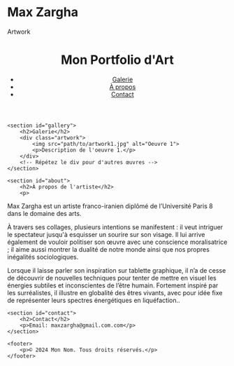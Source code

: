 # Max Zargha
Artwork
<!DOCTYPE html>
<html lang="fr">
<head>
    <meta charset="UTF-8">
    <meta name="viewport" content="width=device-width, initial-scale=1.0">
    <title>Mon Art</title>
    <link rel="stylesheet" href="styles.css">
</head>
<body>
    <header>
        <h1>Mon Portfolio d'Art</h1>
        <nav>
            <ul>
                <li><a href="#gallery">Galerie</a></li>
                <li><a href="#about">À propos</a></li>
                <li><a href="#contact">Contact</a></li>
            </ul>
        </nav>
    </header>

    <section id="gallery">
        <h2>Galerie</h2>
        <div class="artwork">
            <img src="path/to/artwork1.jpg" alt="Oeuvre 1">
            <p>Description de l'oeuvre 1.</p>
        </div>
        <!-- Répétez le div pour d'autres œuvres -->
    </section>

    <section id="about">
        <h2>À propos de l'artiste</h2>
        <p>
Max Zargha est un artiste franco-iranien diplômé de l’Université Paris 8 dans le domaine des arts.

À travers ses collages, plusieurs intentions se manifestent : il veut intriguer le spectateur jusqu'à esquisser un sourire sur son visage. Il lui arrive également de vouloir politiser son œuvre avec une conscience moralisatrice ; il aime aussi montrer la dualité de notre monde ainsi que nos propres inégalités sociologiques.

Lorsque il laisse parler son inspiration sur tablette graphique, il n’a de cesse de découvrir de nouvelles techniques pour tenter de mettre en visuel les énergies subtiles et inconscientes de l’être humain. Fortement inspiré par les surréalistes, il illustre en globalité des êtres vivants, avec pour idée fixe de représenter leurs spectres énergétiques en liquéfaction..</p>
    </section>

    <section id="contact">
        <h2>Contact</h2>
        <p>Email: maxzargha@gmail.com.com</p>
    </section>

    <footer>
        <p>© 2024 Mon Nom. Tous droits réservés.</p>
    </footer>
</body>
</html>

